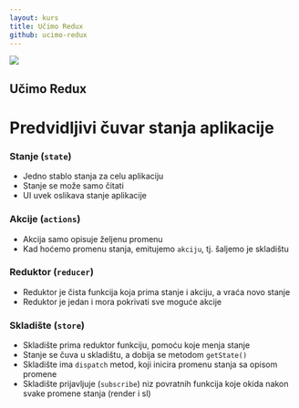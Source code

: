 ```yaml
---
layout: kurs
title: Učimo Redux
github: ucimo-redux
---
```


![](https://cdn-images-1.medium.com/max/919/1*EdiFUfbTNmk_IxFDNqokqg.png)

## Učimo Redux
# Predvidljivi čuvar stanja aplikacije

### Stanje (`state`)

- Jedno stablo stanja za celu aplikaciju
- Stanje se može samo čitati
- UI uvek oslikava stanje aplikacije

### Akcije (`actions`)

- Akcija samo opisuje željenu promenu
- Kad hoćemo promenu stanja, emitujemo `akciju`, tj. šaljemo je skladištu

### Reduktor (`reducer`)

- Reduktor je čista funkcija koja prima stanje i akciju, a vraća novo stanje
- Reduktor je jedan i mora pokrivati sve moguće akcije

### Skladište (`store`)

- Skladište prima reduktor funkciju, pomoću koje menja stanje
- Stanje se čuva u skladištu, a dobija se metodom `getState()`
- Skladište ima `dispatch` metod, koji inicira promenu stanja sa opisom promene
- Skladište prijavljuje (`subscribe`) niz povratnih funkcija koje okida nakon svake promene stanja (render i sl)
